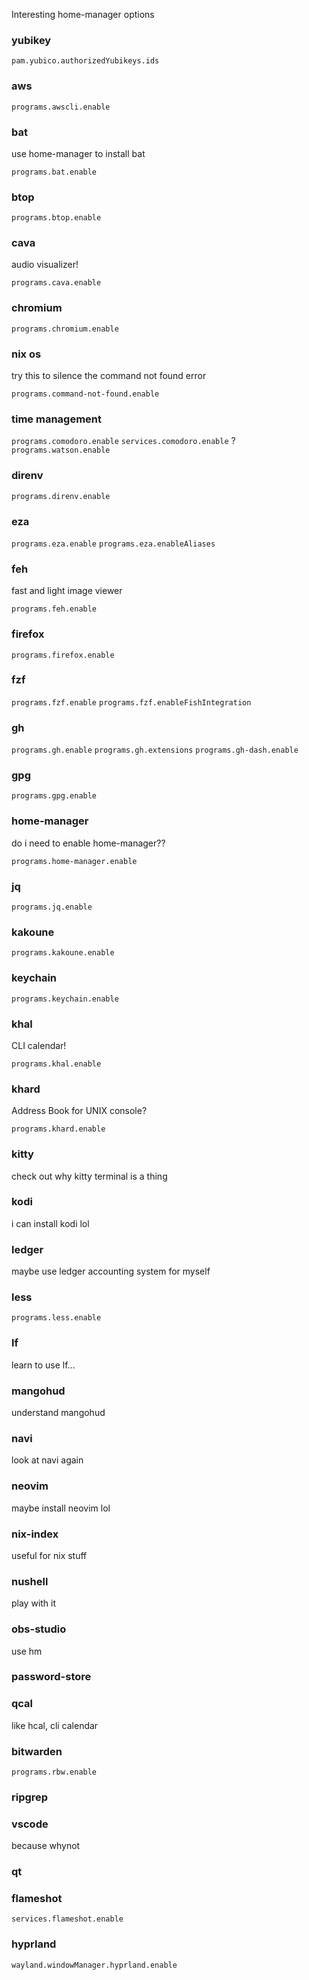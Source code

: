 Interesting home-manager options

### yubikey

`pam.yubico.authorizedYubikeys.ids`

### aws

`programs.awscli.enable`

### bat

use home-manager to install bat

`programs.bat.enable`

### btop

`programs.btop.enable`


### cava

audio visualizer!

`programs.cava.enable`

### chromium

`programs.chromium.enable`

### nix os

try this to silence the command not found error

`programs.command-not-found.enable`

### time management

`programs.comodoro.enable`
`services.comodoro.enable` ?
`programs.watson.enable`

### direnv

`programs.direnv.enable`

### eza

`programs.eza.enable`
`programs.eza.enableAliases`

### feh

fast and light image viewer

`programs.feh.enable`

### firefox

`programs.firefox.enable`

### fzf

`programs.fzf.enable`
`programs.fzf.enableFishIntegration`

### gh

`programs.gh.enable`
`programs.gh.extensions`
`programs.gh-dash.enable`

### gpg

`programs.gpg.enable`

### home-manager

do i need to enable home-manager??

`programs.home-manager.enable`

### jq

`programs.jq.enable`

### kakoune

`programs.kakoune.enable`

### keychain

`programs.keychain.enable`

### khal

CLI calendar!

`programs.khal.enable`

### khard

Address Book for UNIX console?

`programs.khard.enable`

### kitty

check out why kitty terminal is a thing

### kodi

i can install kodi lol

### ledger

maybe use ledger accounting system for myself

### less

`programs.less.enable`

### lf

learn to use lf...

### mangohud

understand mangohud

### navi

look at navi again

### neovim

maybe install neovim lol

### nix-index

useful for nix stuff

### nushell

play with it

### obs-studio

use hm

### password-store

### qcal

like hcal, cli calendar

### bitwarden

`programs.rbw.enable`

### ripgrep

### vscode

because whynot

### qt

### flameshot

`services.flameshot.enable`

### hyprland

`wayland.windowManager.hyprland.enable`
